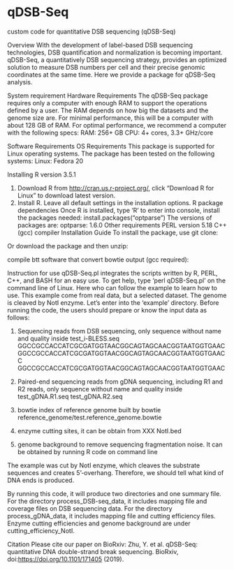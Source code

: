 # qDSB-Seq
custom code for quantitative DSB sequencing (qDSB-Seq)

Overview
With the development of label-based DSB sequencing technologies, DSB quantification and normalization is becoming important. qDSB-Seq, a quantitatively DSB sequencing strategy, provides an optimized solution to measure DSB numbers per cell and their precise genomic coordinates at the same time. Here we provide a package for qDSB-Seq analysis. 

System requirement
Hardware Requirements
The qDSB-Seq package requires only a computer with enough RAM to support the operations defined by a user. The RAM depends on how big the datasets and the genome size are. For minimal performance, this will be a computer with about 128 GB of RAM. For optimal performance, we recommend a computer with the following specs:
RAM: 256+ GB
CPU: 4+ cores, 3.3+ GHz/core

Software Requirements
OS Requirements
This package is supported for Linux operating systems. The package has been tested on the following systems:
Linux: Fedora 20

Installing R version 3.5.1
1.	Download R from http://cran.us.r-project.org/, click “Download R for Linux” to download latest version.
2.	Install R. Leave all default settings in the installation options.
R package dependencies 
    Once R is installed, type ‘R’ to enter into console, install the packages needed:
install.packages(“optparse”)
The versions of packages are:
optparse: 1.6.0
Other requirements 
PERL version 5.18
C++(gcc) compiler
Installation Guide
To install the package, use git clone:

Or download the package and then unzip:

compile btt software that convert bowtie output (gcc required):

Instruction for use
qDSB-Seq.pl integrates the scripts written by R, PERL, C++, and BASH for an easy use. To get help, type ‘perl qDSB-Seq.pl’ on the command line of Linux. Here who can follow the example to learn how to use. This example come from real data, but a selected dataset. The genome is cleaved by NotI enzyme. Let’s enter into the ‘example’ directory.
Before running the code, the users should prepare or know the input data as follows:
1)	Sequencing reads from DSB sequencing, only sequence without name and quality inside
test_i-BLESS.seq
GGCCGCCACCATCGCGATGGTAACGGCAGTAGCAACGGTAATGGTGAAC
GGCCGCCACCATCGCGATGGTAACGGCAGTAGCAACGGTAATGGTGAACC
GGCCGCCACCATCGCGATGGTAACGGCAGTAGCAACGGTAATGGTGAAC

2)	Paired-end sequencing reads from gDNA sequencing, including R1 and R2 reads, only sequence without name and quality inside
test_gDNA.R1.seq
test_gDNA.R2.seq

3)	bowtie index of reference genome built by bowtie
reference_genome/test.reference_genome.bowtie

4)	enzyme cutting sites, it can be obtain from XXX
NotI.bed

5)	genome background to remove sequencing fragmentation noise. It can be obtained by running R code on command line

The example was cut by NotI enzyme, which cleaves the substrate sequences and creates 5’-overhang. Therefore, we should tell what kind of DNA ends is produced.

By running this code, it will produce two directories and one summary file. 
For the directory process_DSB-seq_data, it includes mapping file and coverage files on DSB sequencing data. 
For the directory process_gDNA_data, it includes mapping file and cutting efficiency files. Enzyme cutting efficiencies and genome background are under cutting_efficiency_NotI.

Citation
Please cite our paper on BioRxiv:
Zhu, Y. et al. qDSB-Seq: quantitative DNA double-strand break sequencing. BioRxiv, doi:https://doi.org/10.1101/171405 (2019). 
